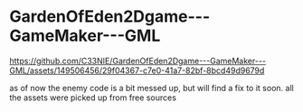 # GardenOfEden2Dgame---GameMaker---GML

https://github.com/C33NIE/GardenOfEden2Dgame---GameMaker---GML/assets/149506456/29f04367-c7e0-41a7-82bf-8bcd49d9679d


as of now the enemy code is a bit messed up, but will find a fix to it soon. all the assets were picked up from free sources 
